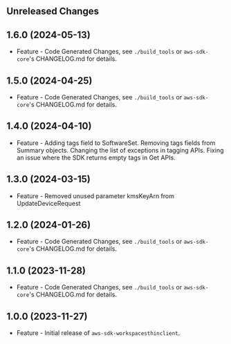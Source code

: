 Unreleased Changes
------------------

1.6.0 (2024-05-13)
------------------

* Feature - Code Generated Changes, see `./build_tools` or `aws-sdk-core`'s CHANGELOG.md for details.

1.5.0 (2024-04-25)
------------------

* Feature - Code Generated Changes, see `./build_tools` or `aws-sdk-core`'s CHANGELOG.md for details.

1.4.0 (2024-04-10)
------------------

* Feature - Adding tags field to SoftwareSet. Removing tags fields from Summary objects. Changing the list of exceptions in tagging APIs. Fixing an issue where the SDK returns empty tags in Get APIs.

1.3.0 (2024-03-15)
------------------

* Feature - Removed unused parameter kmsKeyArn from UpdateDeviceRequest

1.2.0 (2024-01-26)
------------------

* Feature - Code Generated Changes, see `./build_tools` or `aws-sdk-core`'s CHANGELOG.md for details.

1.1.0 (2023-11-28)
------------------

* Feature - Code Generated Changes, see `./build_tools` or `aws-sdk-core`'s CHANGELOG.md for details.

1.0.0 (2023-11-27)
------------------

* Feature - Initial release of `aws-sdk-workspacesthinclient`.

